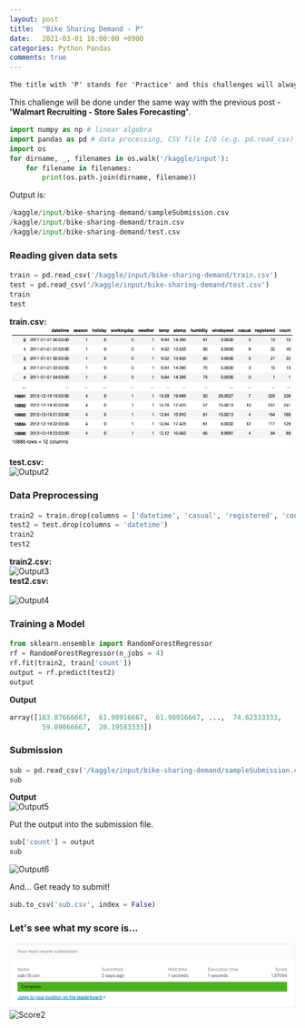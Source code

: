 ```yaml
---
layout: post
title:  "Bike Sharing Demand - P"
date:   2021-03-01 16:00:00 +0900
categories: Python Pandas
comments: true
---
```


```Markdown
The title with 'P' stands for 'Practice' and this challenges will always be done with the previous challenge I tried but in the same process.
```

This challenge will be done under the same way with the previous post - **'Walmart Recruiting - Store Sales Forecasting'**. 

```python
import numpy as np # linear algebra
import pandas as pd # data processing, CSV file I/O (e.g. pd.read_csv)
import os
for dirname, _, filenames in os.walk('/kaggle/input'):
    for filename in filenames:
        print(os.path.join(dirname, filename))
```

Output is:
```python
/kaggle/input/bike-sharing-demand/sampleSubmission.csv
/kaggle/input/bike-sharing-demand/train.csv
/kaggle/input/bike-sharing-demand/test.csv
```

### Reading given data sets
```python
train = pd.read_csv('/kaggle/input/bike-sharing-demand/train.csv')
test = pd.read_csv('/kaggle/input/bike-sharing-demand/test.csv')
train
test
```

**train.csv:**<br/>
![Output1](/assets/2021-03-01/B1.png)<br/>

**test.csv:**<br/>
![Output2](https://user-images.githubusercontent.com/75198944/110883422-cb6f5880-8326-11eb-9aae-89c5d515e2cb.png)<br/>

### Data Preprocessing
```python
train2 = train.drop(columns = ['datetime', 'casual', 'registered', 'count'])
test2 = test.drop(columns = 'datetime')
train2
test2
```
**train2.csv:**<br/>
![Output3](https://user-images.githubusercontent.com/75198944/110883428-cd391c00-8326-11eb-8edf-a739a16bbab0.png)<br/>
**test2.csv:**<br/>   
![Output4](https://user-images.githubusercontent.com/75198944/110883435-cf02df80-8326-11eb-8044-2553b4c379e8.png)<br/>

### Training a Model
```python
from sklearn.ensemble import RandomForestRegressor
rf = RandomForestRegressor(n_jobs = 4)
rf.fit(train2, train['count'])
output = rf.predict(test2)
output
```
**Output**
```python
array([183.87666667,  61.98916667,  61.98916667, ...,  74.62333333,
        59.89066667,  20.19583333])
```

### Submission
```python
sub = pd.read_csv('/kaggle/input/bike-sharing-demand/sampleSubmission.csv')
sub
```
**Output**<br/>
![Output5](https://user-images.githubusercontent.com/75198944/110883451-d629ed80-8326-11eb-8d0b-95274dd169ee.png)<br/>


Put the output into the submission file.

```python
sub['count'] = output
sub
```
![Output6](https://user-images.githubusercontent.com/75198944/110883461-d88c4780-8326-11eb-9c93-e714a3190640.png)

And... Get ready to submit!

```python
sub.to_csv('sub.csv', index = False)
```

### Let's see what my score is...
![Score1](/assets/2021-03-01/BS1.png)
![Score2](https://user-images.githubusercontent.com/75198944/110883465-db873800-8326-11eb-9a42-16b07e925942.png)
